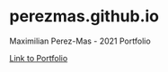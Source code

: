 # perezmas.github.io
Maximilian Perez-Mas - 2021 Portfolio

[Link to Portfolio](https://github.com/perezmas/perezmas.github.io)

